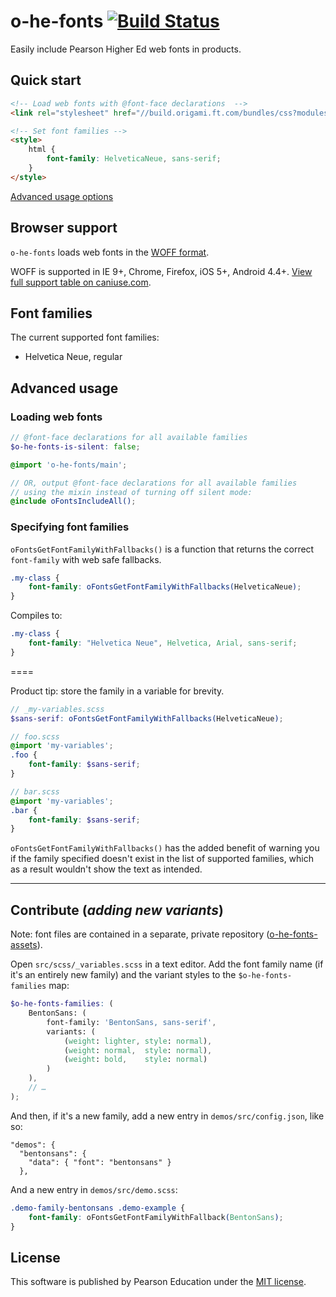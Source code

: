 
# o-he-fonts [![Build Status](https://travis-ci.org/aarmour/o-he-fonts.svg)](https://travis-ci.org/aarmour/o-he-fonts)

Easily include Pearson Higher Ed web fonts in products.

## Quick start

```html
<!-- Load web fonts with @font-face declarations  -->
<link rel="stylesheet" href="//build.origami.ft.com/bundles/css?modules=o-he-fonts@^1" />

<!-- Set font families -->
<style>
	html {
		font-family: HelveticaNeue, sans-serif;
	}
</style>
```

[Advanced usage options](#advanced)

## Browser support

`o-he-fonts` loads web fonts in the [WOFF format](http://en.wikipedia.org/wiki/Web_Open_Font_Format).

WOFF is supported in IE 9+, Chrome, Firefox, iOS 5+, Android 4.4+.
[View full support table on caniuse.com](http://caniuse.com/#feat=woff).

## Font families

The current supported font families:

* Helvetica Neue, regular

## Advanced usage<a name="advanced"></a>

### Loading web fonts

```scss
// @font-face declarations for all available families
$o-he-fonts-is-silent: false;

@import 'o-he-fonts/main';

// OR, output @font-face declarations for all available families
// using the mixin instead of turning off silent mode:
@include oFontsIncludeAll();
```

### Specifying font families

`oFontsGetFontFamilyWithFallbacks()` is a function that returns the correct `font-family` with web safe fallbacks.

```scss
.my-class {
	font-family: oFontsGetFontFamilyWithFallbacks(HelveticaNeue);
}
```

Compiles to:

```css
.my-class {
	font-family: "Helvetica Neue", Helvetica, Arial, sans-serif;
}
```

====

Product tip: store the family in a variable for brevity.

```scss
// _my-variables.scss
$sans-serif: oFontsGetFontFamilyWithFallbacks(HelveticaNeue);

// foo.scss
@import 'my-variables';
.foo {
	font-family: $sans-serif;
}

// bar.scss
@import 'my-variables';
.bar {
	font-family: $sans-serif;
}
```

`oFontsGetFontFamilyWithFallbacks()` has the added benefit of warning you if the family specified doesn't exist in the list of supported families, which as a result wouldn't show the text as intended.

----

## Contribute (*adding new variants*)

Note: font files are contained in a separate, private repository ([o-he-fonts-assets](https://devops-tools.pearson.com/stash/projects/ORC/repos/o-he-fonts-assets/)).

Open `src/scss/_variables.scss` in a text editor. Add the font family name (if it's an entirely new family) and the variant styles to the `$o-he-fonts-families` map:

```scss
$o-he-fonts-families: (
	BentonSans: (
		font-family: 'BentonSans, sans-serif',
		variants: (
			(weight: lighter, style: normal),
			(weight: normal,  style: normal),
			(weight: bold,    style: normal)
		)
	),
	// …
);
```

And then, if it's a new family, add a new entry in `demos/src/config.json`, like so:

    "demos": {
	  "bentonsans": {
	    "data": { "font": "bentonsans" }
	  },

And a new entry in `demos/src/demo.scss`:

```css
.demo-family-bentonsans .demo-example {
	font-family: oFontsGetFontFamilyWithFallback(BentonSans);
}
```

## License

This software is published by Pearson Education under the [MIT license](http://opensource.org/licenses/MIT).
